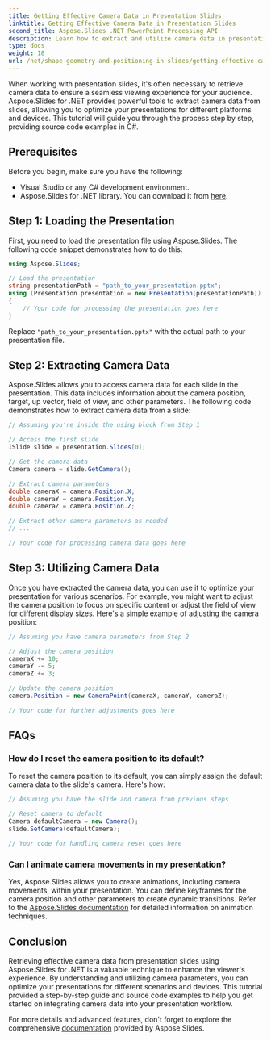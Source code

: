 ```yaml
---
title: Getting Effective Camera Data in Presentation Slides
linktitle: Getting Effective Camera Data in Presentation Slides
second_title: Aspose.Slides .NET PowerPoint Processing API
description: Learn how to extract and utilize camera data in presentation slides using Aspose.Slides for .NET. Optimize viewer experience with step-by-step examples.
type: docs
weight: 18
url: /net/shape-geometry-and-positioning-in-slides/getting-effective-camera-data/
---
```


When working with presentation slides, it's often necessary to retrieve camera data to ensure a seamless viewing experience for your audience. Aspose.Slides for .NET provides powerful tools to extract camera data from slides, allowing you to optimize your presentations for different platforms and devices. This tutorial will guide you through the process step by step, providing source code examples in C#.

## Prerequisites

Before you begin, make sure you have the following:

- Visual Studio or any C# development environment.
- Aspose.Slides for .NET library. You can download it from [here](https://releases.aspose.com/slides/net/).

## Step 1: Loading the Presentation

First, you need to load the presentation file using Aspose.Slides. The following code snippet demonstrates how to do this:

```csharp
using Aspose.Slides;

// Load the presentation
string presentationPath = "path_to_your_presentation.pptx";
using (Presentation presentation = new Presentation(presentationPath))
{
    // Your code for processing the presentation goes here
}
```

Replace `"path_to_your_presentation.pptx"` with the actual path to your presentation file.

## Step 2: Extracting Camera Data

Aspose.Slides allows you to access camera data for each slide in the presentation. This data includes information about the camera position, target, up vector, field of view, and other parameters. The following code demonstrates how to extract camera data from a slide:

```csharp
// Assuming you're inside the using block from Step 1

// Access the first slide
ISlide slide = presentation.Slides[0];

// Get the camera data
Camera camera = slide.GetCamera();

// Extract camera parameters
double cameraX = camera.Position.X;
double cameraY = camera.Position.Y;
double cameraZ = camera.Position.Z;

// Extract other camera parameters as needed
// ...

// Your code for processing camera data goes here
```

## Step 3: Utilizing Camera Data

Once you have extracted the camera data, you can use it to optimize your presentation for various scenarios. For example, you might want to adjust the camera position to focus on specific content or adjust the field of view for different display sizes. Here's a simple example of adjusting the camera position:

```csharp
// Assuming you have camera parameters from Step 2

// Adjust the camera position
cameraX += 10;
cameraY -= 5;
cameraZ += 3;

// Update the camera position
camera.Position = new CameraPoint(cameraX, cameraY, cameraZ);

// Your code for further adjustments goes here
```

## FAQs

### How do I reset the camera position to its default?

To reset the camera position to its default, you can simply assign the default camera data to the slide's camera. Here's how:

```csharp
// Assuming you have the slide and camera from previous steps

// Reset camera to default
Camera defaultCamera = new Camera();
slide.SetCamera(defaultCamera);

// Your code for handling camera reset goes here
```

### Can I animate camera movements in my presentation?

Yes, Aspose.Slides allows you to create animations, including camera movements, within your presentation. You can define keyframes for the camera position and other parameters to create dynamic transitions. Refer to the  [Aspose.Slides documentation](https://reference.aspose.com/slides/net/) for detailed information on animation techniques.

## Conclusion

Retrieving effective camera data from presentation slides using Aspose.Slides for .NET is a valuable technique to enhance the viewer's experience. By understanding and utilizing camera parameters, you can optimize your presentations for different scenarios and devices. This tutorial provided a step-by-step guide and source code examples to help you get started on integrating camera data into your presentation workflow.

For more details and advanced features, don't forget to explore the comprehensive [documentation](https://reference.aspose.com/slides/net/) provided by Aspose.Slides.

